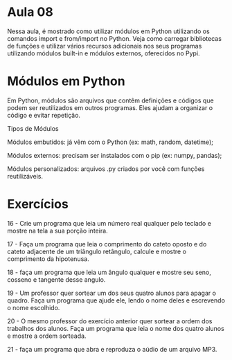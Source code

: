 # Aula 08
Nessa aula, é mostrado como utilizar módulos em Python utilizando os comandos import e from/import no Python. Veja como carregar bibliotecas de funções e utilizar vários recursos adicionais nos seus programas utilizando módulos built-in e módulos externos, oferecidos no Pypi.

# Módulos em Python
Em Python, módulos são arquivos que contêm definições e códigos que podem ser reutilizados em outros programas. Eles ajudam a organizar o código e evitar repetição.

Tipos de Módulos

Módulos embutidos: já vêm com o Python (ex: math, random, datetime);

Módulos externos: precisam ser instalados com o pip (ex: numpy, pandas);

Módulos personalizados: arquivos .py criados por você com funções reutilizáveis.

# Exercícios

16 - Crie um programa que leia um número real qualquer pelo teclado e mostre na tela a sua porção inteira.

17 - Faça um programa que leia o comprimento do cateto oposto e do cateto adjacente de um triângulo retângulo, calcule e mostre o comprimento da hipotenusa.

18 - faça um programa que leia um ângulo qualquer e mostre seu seno, cosseno e tangente desse angulo.

19 - Um professor quer sortear um dos seus quatro alunos para apagar o quadro. Faça um programa que ajude ele, lendo o nome deles e escrevendo o nome escolhido.

20 - O mesmo professor do exercício anterior quer sortear a ordem dos trabalhos dos alunos. Faça um programa que leia o nome dos quatro alunos e mostre a ordem sorteada.

21 - faça um programa que abra e reproduza o aúdio de um arquivo MP3.
